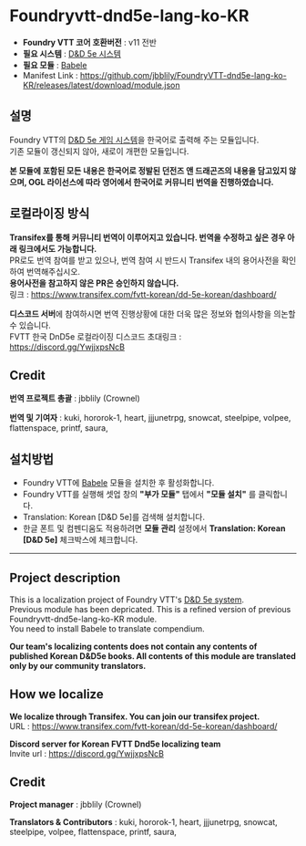 # Foundryvtt-dnd5e-lang-ko-KR

* **Foundry VTT 코어 호환버전** : v11 전반
* **필요 시스템** : [D&D 5e 시스템](https://github.com/foundryvtt/dnd5e/)
* **필요 모듈** : [Babele](https://gitlab.com/riccisi/foundryvtt-babele)
* Manifest Link : https://github.com/jbblily/FoundryVTT-dnd5e-lang-ko-KR/releases/latest/download/module.json

## 설명

Foundry VTT의 [D&D 5e 게임 시스템](https://github.com/foundryvtt/dnd5e)을 한국어로 출력해 주는 모듈입니다.<br>
기존 모듈이 갱신되지 않아, 새로이 개편한 모듈입니다.

**본 모듈에 포함된 모든 내용은 한국어로 정발된 던전즈 앤 드래곤즈의 내용을 담고있지 않으며, OGL 라이선스에 따라 영어에서 한국어로 커뮤니티 번역을 진행하였습니다.**

## 로컬라이징 방식

**Transifex를 통해 커뮤니티 번역이 이루어지고 있습니다. 번역을 수정하고 싶은 경우 아래 링크에서도 가능합니다.** <br>
PR로도 번역 참여를 받고 있으나, 번역 참여 시 반드시 Transifex 내의 용어사전을 확인하여 번역해주십시오. <br>
**용어사전을 참고하지 않은 PR은 승인하지 않습니다.**<br>
링크 : https://www.transifex.com/fvtt-korean/dd-5e-korean/dashboard/

**디스코드 서버**에 참여하시면 번역 진행상황에 대한 더욱 많은 정보와 협의사항을 의논할 수 있습니다.<br>
FVTT 한국 DnD5e 로컬라이징 디스코드 초대링크 : https://discord.gg/YwjjxpsNcB

## Credit

**번역 프로젝트 총괄** : jbblily (Crownel)

**번역 및 기여자** : kuki, hororok-1, heart, jjjunetrpg, snowcat, steelpipe, volpee, flattenspace, printf, saura, 


## 설치방법

* Foundry VTT에 [Babele](https://gitlab.com/riccisi/foundryvtt-babele) 모듈을 설치한 후 활성화합니다.
* Foundry VTT를 실행해 셋업 창의 **"부가 모듈"** 탭에서 **"모듈 설치"** 를 클릭합니다.
* Translation: Korean [D&D 5e]를 검색해 설치합니다.
* 한글 폰트 및 컴펜디움도 적용하려면 **모듈 관리** 설정에서 **Translation: Korean [D&D 5e]** 체크박스에 체크합니다.


---

## Project description

This is a localization project of Foundry VTT's [D&D 5e system](https://github.com/foundryvtt/dnd5e).<br>
Previous module has been depricated. This is a refined version of previous Foundryvtt-dnd5e-lang-ko-KR module.<br>
You need to install Babele to translate compendium.

**Our team's localizing contents does not contain any contents of published Korean D&D5e books. All contents of this module are translated only by our community translators.**

## How we localize

**We localize through Transifex. You can join our transifex project.** <br>
URL : https://www.transifex.com/fvtt-korean/dd-5e-korean/dashboard/

**Discord server for Korean FVTT Dnd5e localizing team**<br>
Invite url : https://discord.gg/YwjjxpsNcB


## Credit

**Project manager** : jbblily (Crownel)

**Translators & Contributors** : kuki, hororok-1, heart, jjjunetrpg, snowcat, steelpipe, volpee, flattenspace, printf, saura, 


